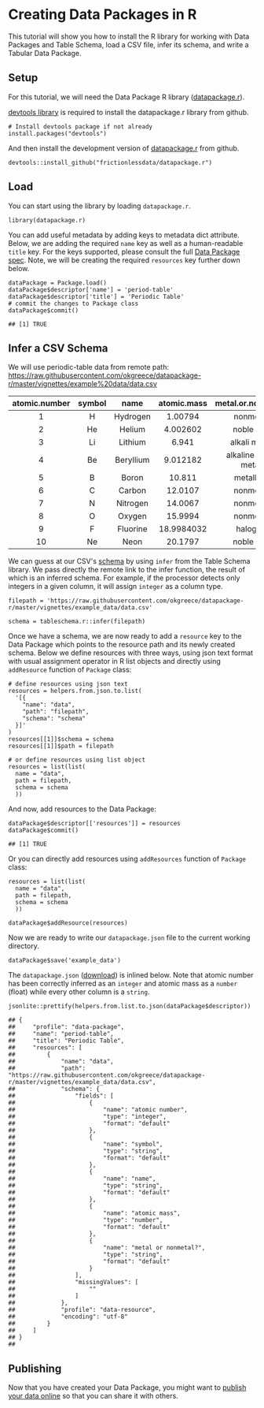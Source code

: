 Creating Data Packages in R
===========================

This tutorial will show you how to install the R library for working
with Data Packages and Table Schema, load a CSV file, infer its schema,
and write a Tabular Data Package.

Setup
-----

For this tutorial, we will need the Data Package R library
([datapackage.r](https://github.com/frictionlessdata/datapackage-r)).

[devtools library](https://cran.r-project.org/package=devtools) is
required to install the datapackage.r library from github.

    # Install devtools package if not already
    install.packages("devtools")

And then install the development version of
[datapackage.r](https://github.com/frictionlessdata/datapackage-r) from
github.

    devtools::install_github("frictionlessdata/datapackage.r")

Load
----

You can start using the library by loading `datapackage.r`.

    library(datapackage.r)

You can add useful metadata by adding keys to metadata dict attribute.
Below, we are adding the required `name` key as well as a human-readable
`title` key. For the keys supported, please consult the full [Data
Package spec](https://frictionlessdata.io/specs/data-package/#metadata).
Note, we will be creating the required `resources` key further down
below.

    dataPackage = Package.load()
    dataPackage$descriptor['name'] = 'period-table'
    dataPackage$descriptor['title'] = 'Periodic Table'
    # commit the changes to Package class
    dataPackage$commit()

    ## [1] TRUE

Infer a CSV Schema
------------------

We will use periodic-table data from remote path:
<https://raw.githubusercontent.com/okgreece/datapackage-r/master/vignettes/example%20data/data.csv>

<table>
<thead>
<tr class="header">
<th align="center">atomic.number</th>
<th align="center">symbol</th>
<th align="center">name</th>
<th align="center">atomic.mass</th>
<th align="center">metal.or.nonmetal.</th>
</tr>
</thead>
<tbody>
<tr class="odd">
<td align="center">1</td>
<td align="center">H</td>
<td align="center">Hydrogen</td>
<td align="center">1.00794</td>
<td align="center">nonmetal</td>
</tr>
<tr class="even">
<td align="center">2</td>
<td align="center">He</td>
<td align="center">Helium</td>
<td align="center">4.002602</td>
<td align="center">noble gas</td>
</tr>
<tr class="odd">
<td align="center">3</td>
<td align="center">Li</td>
<td align="center">Lithium</td>
<td align="center">6.941</td>
<td align="center">alkali metal</td>
</tr>
<tr class="even">
<td align="center">4</td>
<td align="center">Be</td>
<td align="center">Beryllium</td>
<td align="center">9.012182</td>
<td align="center">alkaline earth metal</td>
</tr>
<tr class="odd">
<td align="center">5</td>
<td align="center">B</td>
<td align="center">Boron</td>
<td align="center">10.811</td>
<td align="center">metalloid</td>
</tr>
<tr class="even">
<td align="center">6</td>
<td align="center">C</td>
<td align="center">Carbon</td>
<td align="center">12.0107</td>
<td align="center">nonmetal</td>
</tr>
<tr class="odd">
<td align="center">7</td>
<td align="center">N</td>
<td align="center">Nitrogen</td>
<td align="center">14.0067</td>
<td align="center">nonmetal</td>
</tr>
<tr class="even">
<td align="center">8</td>
<td align="center">O</td>
<td align="center">Oxygen</td>
<td align="center">15.9994</td>
<td align="center">nonmetal</td>
</tr>
<tr class="odd">
<td align="center">9</td>
<td align="center">F</td>
<td align="center">Fluorine</td>
<td align="center">18.9984032</td>
<td align="center">halogen</td>
</tr>
<tr class="even">
<td align="center">10</td>
<td align="center">Ne</td>
<td align="center">Neon</td>
<td align="center">20.1797</td>
<td align="center">noble gas</td>
</tr>
</tbody>
</table>

We can guess at our CSV's
[schema](https://frictionlessdata.io/guides/table-schema/) by using
`infer` from the Table Schema library. We pass directly the remote link
to the infer function, the result of which is an inferred schema. For
example, if the processor detects only integers in a given column, it
will assign `integer` as a column type.

    filepath = 'https://raw.githubusercontent.com/okgreece/datapackage-r/master/vignettes/example_data/data.csv'

    schema = tableschema.r::infer(filepath)

Once we have a schema, we are now ready to add a `resource` key to the
Data Package which points to the resource path and its newly created
schema. Below we define resources with three ways, using json text
format with usual assignment operator in R list objects and directly
using `addResource` function of `Package` class:

    # define resources using json text 
    resources = helpers.from.json.to.list(
      '[{
        "name": "data",
        "path": "filepath",
        "schema": "schema"
      }]'
    )
    resources[[1]]$schema = schema
    resources[[1]]$path = filepath

    # or define resources using list object
    resources = list(list(
      name = "data",
      path = filepath,
      schema = schema
      ))

And now, add resources to the Data Package:

    dataPackage$descriptor[['resources']] = resources
    dataPackage$commit()

    ## [1] TRUE

Or you can directly add resources using `addResources` function of
`Package` class:

    resources = list(list(
      name = "data",
      path = filepath,
      schema = schema
      ))

    dataPackage$addResource(resources)

Now we are ready to write our `datapackage.json` file to the current
working directory.

    dataPackage$save('example_data')

The `datapackage.json`
([download](https://raw.githubusercontent.com/okgreece/datapackage-r/master/vignettes/example_data/package.json))
is inlined below. Note that atomic number has been correctly inferred as
an `integer` and atomic mass as a `number` (float) while every other
column is a `string`.

    jsonlite::prettify(helpers.from.list.to.json(dataPackage$descriptor))

    ## {
    ##     "profile": "data-package",
    ##     "name": "period-table",
    ##     "title": "Periodic Table",
    ##     "resources": [
    ##         {
    ##             "name": "data",
    ##             "path": "https://raw.githubusercontent.com/okgreece/datapackage-r/master/vignettes/example_data/data.csv",
    ##             "schema": {
    ##                 "fields": [
    ##                     {
    ##                         "name": "atomic number",
    ##                         "type": "integer",
    ##                         "format": "default"
    ##                     },
    ##                     {
    ##                         "name": "symbol",
    ##                         "type": "string",
    ##                         "format": "default"
    ##                     },
    ##                     {
    ##                         "name": "name",
    ##                         "type": "string",
    ##                         "format": "default"
    ##                     },
    ##                     {
    ##                         "name": "atomic mass",
    ##                         "type": "number",
    ##                         "format": "default"
    ##                     },
    ##                     {
    ##                         "name": "metal or nonmetal?",
    ##                         "type": "string",
    ##                         "format": "default"
    ##                     }
    ##                 ],
    ##                 "missingValues": [
    ##                     ""
    ##                 ]
    ##             },
    ##             "profile": "data-resource",
    ##             "encoding": "utf-8"
    ##         }
    ##     ]
    ## }
    ## 

Publishing
----------

Now that you have created your Data Package, you might want to [publish
your data online](https://frictionlessdata.io/guides/publish-online/) so
that you can share it with others.
